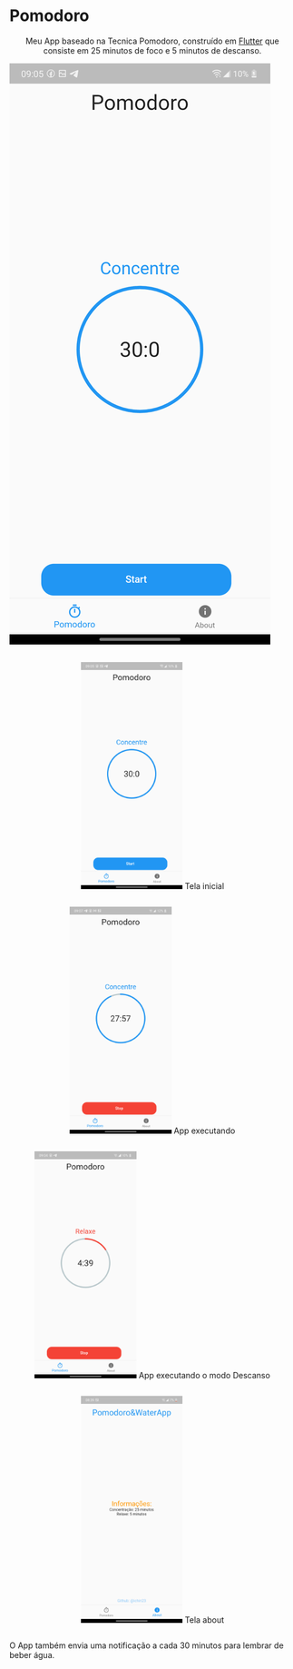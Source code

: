# Pomodoro

<p align="center">Meu App baseado na Tecnica Pomodoro, construído em <a href="https://flutter.dev">Flutter</a> que consiste em 25 minutos de foco e 5 minutos de descanso.</p>

![Alt text](img/TelaInicial.png?raw=true "Title")
<div style="display: flex; flex-wrap:wrap; flex-direction: row; justify-content: center;">
<p>
<img src="img/TelaInicial.png" height="400"/>
  <a>Tela inicial</a>
</p>

<p>
<img src="img/AppRodando.png" height="400"/>
  <a>App executando</a>
</p>

<p>
<img src="img/TempoDeDescanso.png" height="400"/>
  <a>App executando o modo Descanso</a>
</p>
<p>
<img src="img/About.png" height="400"/>
<a>Tela about</a>
 </p>
 </div>
 
 O App também envia uma notificação a cada 30 minutos para lembrar de beber água.
